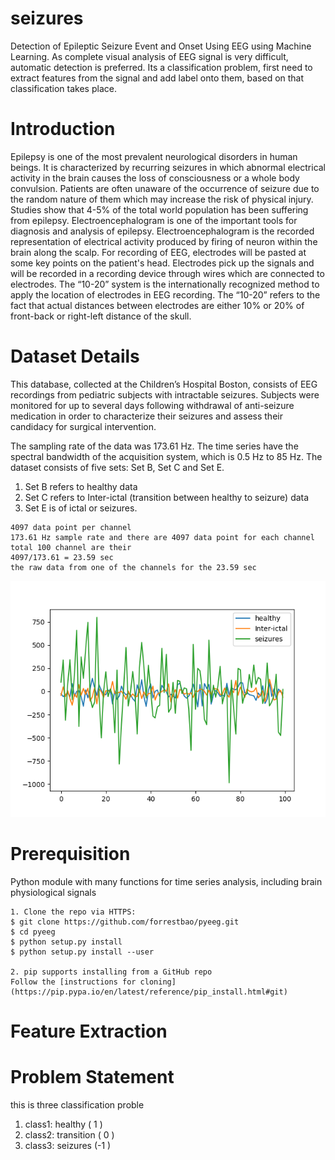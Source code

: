 # seizures
Detection of Epileptic Seizure Event and Onset Using EEG using Machine Learning. As complete visual analysis of EEG signal is very difficult, automatic detection is preferred. Its a classification problem, first need to extract
features from the signal and add label onto them, based on that classification takes place.

# Introduction
Epilepsy is one of the most prevalent neurological disorders in human beings. It is characterized by
recurring seizures in which abnormal electrical activity in the brain causes the loss of consciousness or
a whole body convulsion. Patients are often unaware of the occurrence of seizure due to the random
nature of them which may increase the risk of physical injury. Studies show that 4-5% of the total
world population has been suffering from epilepsy.
Electroencephalogram is one of the important tools for diagnosis and analysis of epilepsy.
Electroencephalogram is the recorded representation of electrical activity produced by firing of neuron
within the brain along the scalp. For recording of EEG, electrodes will be pasted at some key points on
the patient's head. Electrodes pick up the signals and will be recorded in a recording device through
wires which are connected to electrodes. The “10-20” system is the internationally recognized method
to apply the location of electrodes in EEG recording. The “10-20” refers to the fact that actual distances
between electrodes are either 10% or 20% of front-back or right-left distance of the skull.


# Dataset Details
This database, collected at the Children’s Hospital Boston, consists of EEG recordings from pediatric
subjects with intractable seizures. Subjects were monitored for up to several days following withdrawal
of anti-seizure medication in order to characterize their seizures and assess their candidacy for surgical
intervention.

The sampling rate of the data was 173.61 Hz. The time series have the spectral bandwidth of the acquisition system, which is 0.5 Hz to 85 Hz. The dataset consists of five sets: Set B, Set C and Set E. 
1. Set B refers to healthy data
2. Set C refers to Inter-ictal (transition between healthy to seizure) data 
3. Set E is of ictal or seizures.

```
4097 data point per channel 
173.61 Hz sample rate and there are 4097 data point for each channel
total 100 channel are their
4097/173.61 = 23.59 sec 
the raw data from one of the channels for the 23.59 sec

```

![Alt text](fig1.png?raw=true "Visualization")


# Prerequisition
Python module with many functions for time series analysis, including brain physiological signals

```
1. Clone the repo via HTTPS:
$ git clone https://github.com/forrestbao/pyeeg.git
$ cd pyeeg
$ python setup.py install
$ python setup.py install --user

2. pip supports installing from a GitHub repo
Follow the [instructions for cloning](https://pip.pypa.io/en/latest/reference/pip_install.html#git)

```

# Feature Extraction 

# Problem Statement 
this is three classification proble
1. class1: healthy    ( 1 )
2. class2: transition ( 0 )
3. class3: seizures   (-1 )

